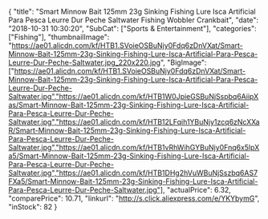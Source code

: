 {
	"title": "Smart Minnow Bait 125mm 23g Sinking Fishing Lure Isca Artificial Para Pesca Leurre Dur Peche Saltwater Fishing Wobbler Crankbait",
	"date": "2018-10-31 10:30:20",
	"SubCat": ["Sports & Entertainment"],
	"categories": ["Fishing"],
	"thumbnailImage": "https://ae01.alicdn.com/kf/HTB1.SVoieOSBuNjy0Fdq6zDnVXat/Smart-Minnow-Bait-125mm-23g-Sinking-Fishing-Lure-Isca-Artificial-Para-Pesca-Leurre-Dur-Peche-Saltwater.jpg_220x220.jpg",
	"BigImage": ["https://ae01.alicdn.com/kf/HTB1.SVoieOSBuNjy0Fdq6zDnVXat/Smart-Minnow-Bait-125mm-23g-Sinking-Fishing-Lure-Isca-Artificial-Para-Pesca-Leurre-Dur-Peche-Saltwater.jpg","https://ae01.alicdn.com/kf/HTB1W0JpieGSBuNjSspbq6AiipXas/Smart-Minnow-Bait-125mm-23g-Sinking-Fishing-Lure-Isca-Artificial-Para-Pesca-Leurre-Dur-Peche-Saltwater.jpg","https://ae01.alicdn.com/kf/HTB12LFqih1YBuNjy1zcq6zNcXXaR/Smart-Minnow-Bait-125mm-23g-Sinking-Fishing-Lure-Isca-Artificial-Para-Pesca-Leurre-Dur-Peche-Saltwater.jpg","https://ae01.alicdn.com/kf/HTB1vRhWihGYBuNjy0Fnq6x5lpXa5/Smart-Minnow-Bait-125mm-23g-Sinking-Fishing-Lure-Isca-Artificial-Para-Pesca-Leurre-Dur-Peche-Saltwater.jpg","https://ae01.alicdn.com/kf/HTB1DHg2hVuWBuNjSszbq6AS7FXa5/Smart-Minnow-Bait-125mm-23g-Sinking-Fishing-Lure-Isca-Artificial-Para-Pesca-Leurre-Dur-Peche-Saltwater.jpg"],
	"actualPrice": 6.32,
	"comparePrice": 10.71,
	"linkurl": "http://s.click.aliexpress.com/e/YKYbymG",
	"inStock": 82
}
